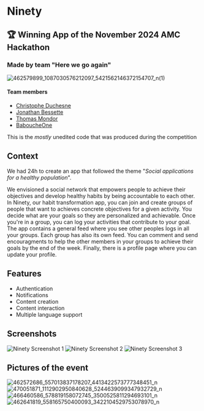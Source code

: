 # Ninety

## 🏆 Winning App of the November 2024 AMC Hackathon

### Made by team "Here we go again"
![462579899_1087030576212097_5421562146372154707_n(1)](https://github.com/user-attachments/assets/68380792-b3db-4b84-a17f-ed71b4bdcded)

#### Team members
- [Christophe Duchesne](https://github.com/cduchesne1)
- [Jonathan Bessette](https://github.com/JoBess7)
- [Thomas Mondor](https://github.com/ThomMondor)
- [BaboucheOne](https://github.com/BaboucheOne)


This is the *mostly* unedited code that was produced during the competition

## Context 
We had 24h to create an app that followed the theme "_Social applications for a healthy population_".

We envisioned a social network that empowers people to achieve their objectives and develop healthy habits by being accountable to each other. In Ninety, our habit transformation app, you can join and create groups of people that want to achieves concrete objectives for a given activity. You decide what are your goals so they are personalized and achievable. Once you're in a group, you can log your activities that contribute to your goal. The app contains a general feed where you see other peoples logs in all your groups. Each group has also its own feed. You can comment and send encouragments to help the other members in your groups to achieve their goals by the end of the week. Finally, there is a profile page where you can update your profile.

## Features
- Authentication
- Notifications
- Content creation
- Content interaction
- Multiple language support

## Screenshots
![Ninety Screenshot 1](https://github.com/user-attachments/assets/8ab51d33-116a-443f-b7ae-eed4cab76ef1)
![Ninety Screenshot 2](https://github.com/user-attachments/assets/bc594889-6655-48b2-9c96-7e2aabf084c3)
![Ninety Screenshot 3](https://github.com/user-attachments/assets/a3503e91-41bf-47c9-81ce-109255a265a3)


## Pictures of the event

![462572686_557013837178207_4413422573777348451_n](https://github.com/user-attachments/assets/1b2aa242-44a9-4a98-a218-bc4e9fa870b1)
![470051871_1112902950840628_5244639099347932729_n](https://github.com/user-attachments/assets/caaef67a-0e3c-4558-acfa-85e835f8c6df)
![466460586_578819158072745_3500525811294693101_n](https://github.com/user-attachments/assets/3cb0895a-01df-430f-a28b-ccf6c14670fc)
![462641819_558165750400093_3422104529753078970_n](https://github.com/user-attachments/assets/d1f16402-7c39-4b82-8f16-ee6ed5714e8c)
